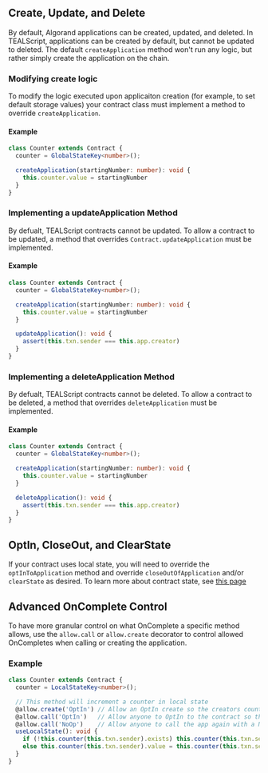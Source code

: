 ## Create, Update, and Delete

By default, Algorand applications can be created, updated, and deleted. In TEALScript, applications can be created by default, but cannot be updated to deleted. The default `createApplication` method won't run any logic, but rather simply create the application on the chain. 

### Modifying create logic

To modify the logic executed upon applicaiton creation (for example, to set default storage values) your contract class must implement a method to override `createApplication`.

#### Example

```typescript
class Counter extends Contract {
  counter = GlobalStateKey<number>();

  createApplication(startingNumber: number): void {
    this.counter.value = startingNumber
  }
}
```

### Implementing a updateApplication Method

By defualt, TEALScript contracts cannot be updated. To allow a contract to be updated, a method that overrides `Contract.updateApplication` must be implemented.

#### Example

```typescript
class Counter extends Contract {
  counter = GlobalStateKey<number>();

  createApplication(startingNumber: number): void {
    this.counter.value = startingNumber
  }

  updateApplication(): void {
    assert(this.txn.sender === this.app.creator)
  }
}
```

### Implementing a deleteApplication Method

By defualt, TEALScript contracts cannot be deleted. To allow a contract to be deleted, a method that overrides `deleteApplication` must be implemented.

#### Example

```typescript
class Counter extends Contract {
  counter = GlobalStateKey<number>();

  createApplication(startingNumber: number): void {
    this.counter.value = startingNumber
  }

  deleteApplication(): void {
    assert(this.txn.sender === this.app.creator)
  }
}
```

## OptIn, CloseOut, and ClearState

If your contract uses local state, you will need to override the `optInToApplication` method and override `closeOutOfApplication` and/or `clearState` as desired. To learn more about contract state, see [this page](./storage.md)

## Advanced OnComplete Control

To have more granular control on what OnComplete a specific method allows, use the `allow.call` or `allow.create` decorator to control allowed OnCompletes when calling or creating the application. 

### Example

```typescript
class Counter extends Contract {
  counter = LocalStateKey<number>();

  // This method will increment a counter in local state
  @allow.create('OptIn') // Allow an OptIn create so the creators counter can be set when creating the app
  @allow.call('OptIn')   // Allow anyone to OptIn to the contract so they can use local state
  @allow.call('NoOp')    // Allow anyone to call the app again with a NoOp call (can only OptIn once)
  useLocalState(): void {
    if (!this.counter(this.txn.sender).exists) this.counter(this.txn.sender).value = 1
    else this.counter(this.txn.sender).value = this.counter(this.txn.sender).value + 1
  }
}
```